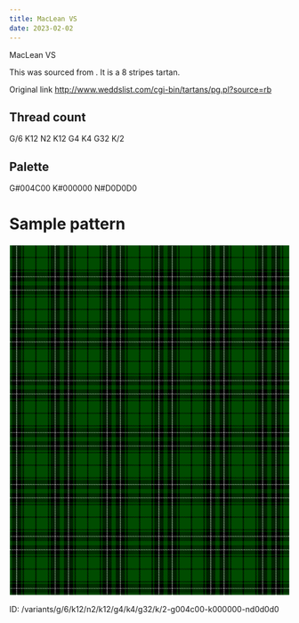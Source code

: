 ```yaml
---
title: MacLean VS
date: 2023-02-02
---
```

MacLean VS

This was sourced from <no value>.  It is a 8 stripes tartan.

Original link http://www.weddslist.com/cgi-bin/tartans/pg.pl?source=rb

## Thread count
G/6 K12 N2 K12 G4 K4 G32 K/2

## Palette
G#004C00 K#000000 N#D0D0D0

# Sample pattern

![Tartan detail](tartan.png "G/6 K12 N2 K12 G4 K4 G32 K/2 tartan")

ID: /variants/g/6/k12/n2/k12/g4/k4/g32/k/2-g004c00-k000000-nd0d0d0
